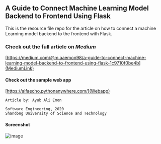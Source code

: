 ## A Guide to Connect Machine Learning Model Backend to Frontend Using Flask

This is the resource file repo for the article on how to connect a machine Learning model backend to the frontend with Flask.

### Check out the full article on _Medium_

[https://medium.com/@m.aaemon98/a-guide-to-connect-machine-learning-model-backend-to-frontend-using-flask-1c9710f0be4b](MediumLink)

#### Check out the sample web app

[https://alfaecho.pythonanywhere.com/](Webapp)



    
    Article by: Ayub Ali Emon

    Software Engineering, 2020
    Shandong University of Science and Technology


#### Screenshot

![image](https://github.com/alfa-echo-niner-ait/ml-predict-app/assets/78315132/45f173e8-6dce-4e4d-8c51-063b23198aa1)
